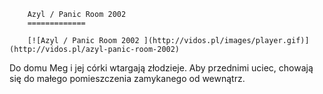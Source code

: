 
        Azyl / Panic Room 2002 
        =============
        
        [![Azyl / Panic Room 2002 ](http://vidos.pl/images/player.gif)](http://vidos.pl/azyl-panic-room-2002)
        
        
 Do domu Meg i jej córki wtargają złodzieje. Aby przednimi uciec, chowają się do małego pomieszczenia zamykanego od wewnątrz.
    